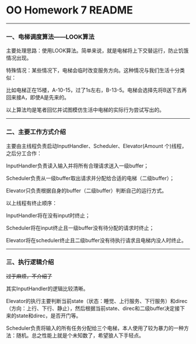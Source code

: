 # OO Homework 7 README

----

### 一、电梯调度算法——LOOK算法

主要处理思路：使用LOOK算法。简单来说，就是电梯将上下交替运行，防止饥饿情况出现。

特殊情况：某些情况下，电梯会临时改变服务方向。这种情况与我们生活十分类似：

比如电梯正在15楼，A-10-15，过了1s左右，B-13-5。电梯会选择先将B送下去再回来接A，即使A是先来的。

以上算法均是笔者回忆并试图模仿生活中电梯的实际行为尝试写出的。

------

### 二、主要工作方式介绍

主要由主线程负责启动InputHandler、Scheduler、Elevator(Amount 个)线程，之后分工合作：

InputHandler负责读入输入并将所有合理请求送入一级buffer；

Scheduler负责从一级buffer取出请求并分配给合适的电梯（二级buffer）；

Elevator只负责根据自身的buffer（二级buffer）判断自己的运行方式。

以上线程有终止顺序：

InputHandler将在没有input时终止；

Scheduler将在input终止且一级buffer没有待分配的请求时终止；

Elevator将在scheduler终止且二级buffer没有待执行请求且电梯内没人时终止。

------

### 三、执行逻辑介绍

~~过于麻烦，不介绍了~~

其实InputHandler的逻辑比较清晰。

Elevator的执行主要判断当前state（状态：睡觉、上行服务、下行服务）和direc（方向：上行、下行、静止），然后根据当前state、direc和二级buffer决定接下来的state和direc，是否开门等。

Scheduler负责将输入的所有任务分配给三个电梯，本人使用了较为暴力的一种方法：随机。总之性能上就是个未知数了，希望狼人下手轻点。

